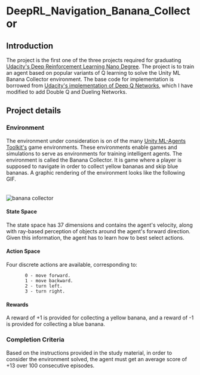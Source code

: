 # DeepRL_Navigation_Banana_Collector
## Introduction
The project is the first one of the three projects required for graduating [Udacity's Deep Reinforcement Learning Nano Degree](https://www.udacity.com/course/deep-reinforcement-learning-nanodegree--nd893). The project is to train an agent based on popular variants of Q learning to solve the Unity ML Banana Collector environment. The base code for implementation is borrowed from [Udacity's implementation of Deep Q Networks](https://github.com/udacity/deep-reinforcement-learning/blob/master/dqn/exercise/Deep_Q_Network.ipynb), which I have modified to add Double Q and Dueling Networks. 


## Project details
### Environment 
The environment under consideration is on of the many [Unity ML-Agents Toolkit's](https://github.com/Unity-Technologies/ml-agents) game environments. These environments enable games and simulations to serve as environments for training intelligent agents. The environment is called the Banana Collector. It is game where a player is supposed to navigate in order to collect yellow bananas and skip blue bananas. A graphic rendering of the environment looks like the following GIF. <br/> <br/> <br/> ![banana collector](Images_GIFs/banana_collector.gif)

#### State Space
The state space has 37 dimensions and contains the agent's velocity, along with ray-based perception of objects around the agent's forward direction. Given this information, the agent has to learn how to best select actions.

#### Action Space
Four discrete actions are available, corresponding to:
```   
       0 - move forward.
       1 - move backward.
       2 - turn left.
       3 - turn right.
```
#### Rewards
A reward of +1 is provided for collecting a yellow banana, and a reward of -1 is provided for collecting a blue banana.

### Completion Criteria
Based on the instructions provided in the study material, in order to consider the environment solved, the agent must get an average score of +13 over 100 consecutive episodes.

